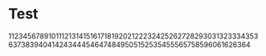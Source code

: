 # Test

112345678910111213141516171819202122232425262728293031323334353637383940414243444546474849505152535455565758596061626364